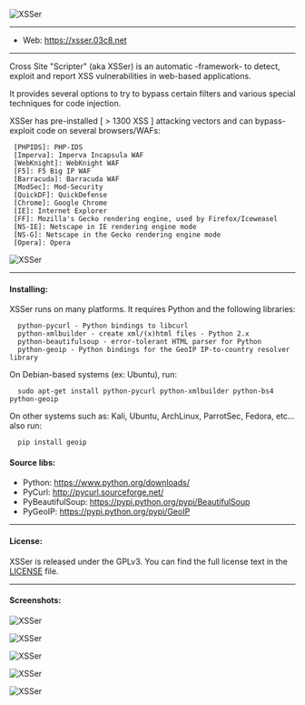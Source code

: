   ![XSSer](https://xsser.03c8.net/xsser/thehive1.png "XSSer")

----------

 + Web: https://xsser.03c8.net

----------

  Cross Site "Scripter" (aka XSSer) is an automatic -framework- to detect, exploit and report XSS vulnerabilities in web-based applications.

  It provides several options to try to bypass certain filters and various special techniques for code injection.

  XSSer has pre-installed [ > 1300 XSS ] attacking vectors and can bypass-exploit code on several browsers/WAFs:

     [PHPIDS]: PHP-IDS
     [Imperva]: Imperva Incapsula WAF
     [WebKnight]: WebKnight WAF
     [F5]: F5 Big IP WAF
     [Barracuda]: Barracuda WAF
     [ModSec]: Mod-Security
     [QuickDF]: QuickDefense
     [Chrome]: Google Chrome
     [IE]: Internet Explorer
     [FF]: Mozilla's Gecko rendering engine, used by Firefox/Iceweasel
     [NS-IE]: Netscape in IE rendering engine mode
     [NS-G]: Netscape in the Gecko rendering engine mode
     [Opera]: Opera 

  ![XSSer](https://xsser.03c8.net/xsser/url_generation.png "XSSer URL Generation Schema")

----------

#### Installing:

  XSSer runs on many platforms. It requires Python and the following libraries:

      python-pycurl - Python bindings to libcurl
      python-xmlbuilder - create xml/(x)html files - Python 2.x
      python-beautifulsoup - error-tolerant HTML parser for Python
      python-geoip - Python bindings for the GeoIP IP-to-country resolver library

  On Debian-based systems (ex: Ubuntu), run: 

      sudo apt-get install python-pycurl python-xmlbuilder python-bs4 python-geoip

  On other systems such as: Kali, Ubuntu, ArchLinux, ParrotSec, Fedora, etc... also run:

      pip install geoip 

####  Source libs:

   * Python: https://www.python.org/downloads/
   * PyCurl: http://pycurl.sourceforge.net/
   * PyBeautifulSoup: https://pypi.python.org/pypi/BeautifulSoup
   * PyGeoIP: https://pypi.python.org/pypi/GeoIP

----------

####  License:

  XSSer is released under the GPLv3. You can find the full license text
in the [LICENSE](./docs/LICENSE) file.

----------

####  Screenshots:

  ![XSSer](https://xsser.03c8.net/xsser/thehive2.png "XSSer Shell")

  ![XSSer](https://xsser.03c8.net/xsser/thehive3.png "XSSer Manifesto")

  ![XSSer](https://xsser.03c8.net/xsser/thehive4.png "XSSer Configuration")

  ![XSSer](https://xsser.03c8.net/xsser/thehive5.png "XSSer Bypassers")

  ![XSSer](https://xsser.03c8.net/xsser/zika4.png "XSSer GeoMap")

